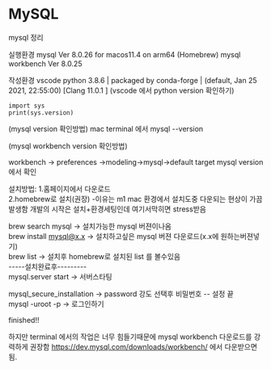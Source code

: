 # MySQL
mysql 정리

실행환경 mysql  Ver 8.0.26 for macos11.4 on arm64 (Homebrew)
mysql workbench Ver 8.0.25

작성환경 vscode python 3.8.6 | packaged by conda-forge | (default, Jan 25 2021, 22:55:00) [Clang 11.0.1 ]
(vscode 에서 python version 확인하기) 
```
import sys
print(sys.version)
```
(mysql version 확인방법)
mac terminal 에서 mysql --version

(mysql workbench version 확인방법)

workbench -> preferences ->modeling->mysql->default target mysql version 에서 확인


설치방법:
1.홈페이지에서 다운로드  
2.homebrew로 설치(권장) -이유는 m1 mac 환경에서 설치도중 다운되는 현상이 가끔발생함 개발의 시작은 설치+환경세팅인데 여기서막히면 stress받음   


brew search mysql -> 설치가능한 mysql 버젼이나옴   
brew install mysql@x.x -> 설치하고싶은 mysql 버젼 다운로드(x.x에 원하는버젼넣기)  
brew list -> 설치후 homebrew로 설치된 list 를 볼수있음   
-----설치완료후---------  
mysql.server start -> 서버스타팅  

mysql_secure_installation -> password 강도 선택후 비밀번호 -- 설정 끝  
mysql -uroot -p  -> 로그인하기  

finished!! 

하지만 terminal 에서의 작업은 너무 힘들기때문에
mysql workbench 다운로드를 강력하게 권장함
https://dev.mysql.com/downloads/workbench/ 에서 다운받으면됨.


